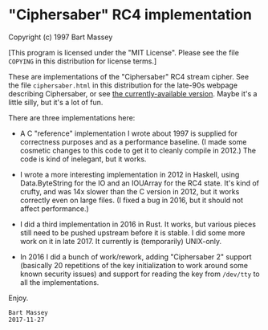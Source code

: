 # "Ciphersaber" RC4 implementation
Copyright (c) 1997 Bart Massey

[This program is licensed under the "MIT License". Please
see the file `COPYING` in this distribution for license
terms.]

These are implementations of the "Ciphersaber" RC4 stream
cipher. See the file `ciphersaber.html` in this distribution
for the late-90s webpage describing Ciphersaber, or see
[the currently-available version](http://ciphersaber.gurus.org).
Maybe it's a little silly, but it's a lot of fun.

There are three implementations here:

* A C "reference" implementation I wrote about 1997
  is supplied for correctness purposes and as a performance
  baseline.  (I made some cosmetic changes to this code to
  get it to cleanly compile in 2012.) The code is kind of
  inelegant, but it works.

* I wrote a more interesting implementation in 2012 in
  Haskell, using Data.ByteString for the IO and an IOUArray
  for the RC4 state. It's kind of crufty, and was 14x slower
  than the C version in 2012, but it works correctly even on
  large files. (I fixed a bug in 2016, but it should not
  affect performance.)

* I did a third implementation in 2016 in Rust. It works,
  but various pieces still need to be pushed upstream before
  it is stable. I did some more work on it in late 2017.  It
  currently is (temporarily) UNIX-only.

* In 2016 I did a bunch of work/rework, adding "Ciphersaber 2"
  support (basically 20 repetitions of the key initialization
  to work around some known security issues) and support for
  reading the key from `/dev/tty` to all the implementations.

Enjoy.

    Bart Massey
    2017-11-27
